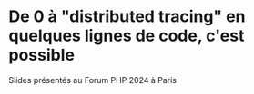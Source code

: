 # De 0 à "distributed tracing" en quelques lignes de code, c'est possible

Slides présentés au Forum PHP 2024 à Paris
